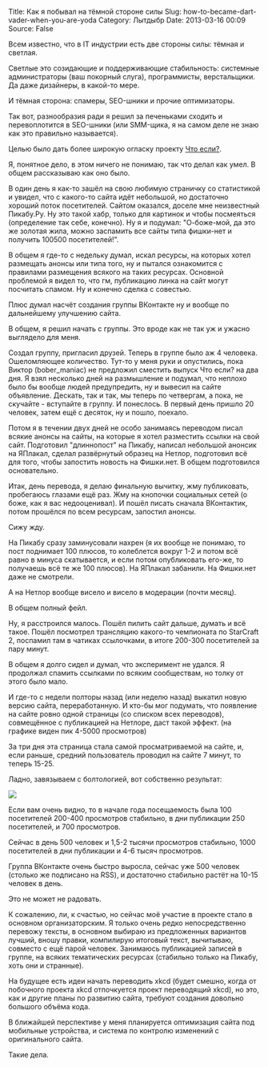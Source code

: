 Title: Как я побывал на тёмной стороне силы
Slug: how-to-became-dart-vader-when-you-are-yoda
Category: Лытдыбр
Date: 2013-03-16 00:09
Source: False

Всем известно, что в IT индустрии есть две стороны силы: тёмная и светлая.

Светлые это созидающие и поддерживающие стабильность: системные администраторы (ваш покорный слуга), программисты, верстальщики. Да даже дизайнеры, в какой-то мере.

И тёмная сторона: спамеры, SEO-шники и прочие оптимизаторы.

Так вот, разнообразия ради я решил за печеньками сходить и перевоплотится в SEO-шники (или SMM-щика, я на самом деле не знаю как это правильно называется).

Целью было дать более широкую огласку проекту [Что если?](http://chtoes.li).

Я, понятное дело, в этом ничего не понимаю, так что делал как умел. В общем рассказываю как оно было.

В один день я как-то зашёл на свою любимую страничку со статистикой и увидел, что с какого-то сайта идёт небольшой, но достаточно хороший поток посетителей. Сайтом оказался, доселе мне неизвестный Пикабу.Ру. Ну это такой хабр, только для картинок и чтобы посмеяться (определение так себе, конечно). Ну я и подумал: "О-боже-мой, да это же золотая жила, можно заспамить все сайты типа фишки-нет и получить 100500 посетителей!".

В общем я где-то с недельку думал, искал ресурсы, на которых хотел размещать анонсы или типа того, ну и пытался ознакомится с правилами размещения всякого на таких ресурсах. Основной проблемой я видел то, что гм, публикацию линка на сайт могут посчитать спамом. Ну и конечно сделка с совестью.

Плюс думал насчёт создания группы ВКонтакте ну и вообще по дальнейшему улучшению сайта.

В общем, я решил начать с группы. Это вроде как не так уж и ужасно выглядело для меня.

Создал группу, пригласил друзей. Теперь в группе было аж 4 человека. Ошеломляющее количество. Тут-то у меня руки и опустились, пока Виктор (bober_maniac) не предложил сместить выпуск Что если? на два дня. Я взял несколько дней на размышление и подумал, что неплохо было бы вообще людей предупредить, ну и вывесил на сайте объявление. Дескать, так и так, мы теперь по четвергам, а пока, не скучайте - вступайте в группу. И понеслось. В первый день пришло 20 человек, затем ещё с десяток, ну и пошло, поехало.

Потом я в течении двух дней не особо занимаясь переводом писал всякие анонсы на сайты, на которые я хотел разместить ссылки на свой сайт. Подготовил "длиннопост" на Пикабу, написал небольшой анонсик на ЯПлакал, сделал развёрнутый образец на Нетлор, подготовил всё для того, чтобы запостить новость на Фишки.нет. В общем подготовился основательно.

Итак, день перевода, я делаю финальную вычитку, жму публиковать, пробегаюсь глазами ещё раз. Жму на кнопочки социальных сетей (о боже, как я вас недооценивал). И пошёл писать сначала ВКонтактик, потом прошёлся по всем ресурсам, запостил анонсы.

Сижу жду.

На Пикабу сразу заминусовали нахрен (я их вообще не понимаю, то пост поднимает 100 плюсов, то колеблется вокруг 1-2 и потом всё равно в минуса скатывается, и если потом опубликовать его-же, то получаешь всё те же 100 плюсов). На ЯПлакал забанили. На Фишки.нет даже не смотрели.

А на Нетлор вообще висело и висело в модерации (почти месяц).

В общем полный фейл.

Ну, я расстроился малось. Пошёл пилить сайт дальше, думать и всё такое. Пошёл посмотрел трансляцию какого-то чемпионата по StarCraft 2, поспамил там в чатиках ссылочками, в итоге 200-300 посетителей за пару минут.

В общем я долго сидел и думал, что эксперимент не удался. Я продолжал спамить ссылками по всяким сообществам, но толку от этого было мало.

И где-то с недели полторы назад (или неделю назад) выкатил новую версию сайта, переработанную. И кто-бы мог подумать, что появление на сайте ровно одной страницы (со списком всех переводов), совмещённое с публикацией на Нетлоре, даст такой эффект. (на графике виден пик 4-5000 просмотров)

За три дня эта страница стала самой просматриваемой на сайте, и, если раньше, средний пользователь проводил на сайте 7 минут, то теперь 15-25.

Ладно, завязываем с болтологией, вот собственно результат:

![](//libc6.org/uploads/stuff/stats.png)

Если вам очень видно, то в начале года посещаемость была 100 посетителей 200-400 просмотров стабильно, в дни публикации 250 посетителей, и 700 просмотров.

Сейчас в день 500 человек и 1,5-2 тысячи просмотров стабильно, 1000 посетителей в дни публикации и 4-6 тысяч просмотров.

Группа ВКонтакте очень быстро выросла, сейчас уже 500 человек (столько же подписано на RSS), и достаточно стабильно растёт на 10-15 человек в день.

Это не может не радовать.

К сожалению, ли, к счастью, но сейчас моё участие в проекте стало в основном организаторским. Я только очень редко непосредственно перевожу тексты, в основном выбираю из предложенных вариантов лучший, вношу правки, компилирую итоговый текст, вычитываю, совместо с ещё парой человек. Занимаюсь публикацией записей в группе, на всяких тематических ресурсах (стабильно только на Пикабу, хоть они и странные).

На будущее есть идеи начать переводить xkcd (будет смешно, когда от побочного проекта xkcd отпочкуется проект переводящий xkcd), но это, как и другие планы по развитию сайта, требуют создания довольно большого объёма кода.

В ближайшей перспективе у меня планируется оптимизация сайта под мобильные устройства, и система по контролю изменений с оригинального сайта.

Такие дела.
